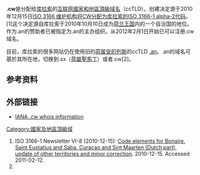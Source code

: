 **.cw**是分配给[库拉索](../Page/库拉索.md "wikilink")的[互联网](../Page/互联网.md "wikilink")[國家和地區頂級域名](https://zh.wikipedia.org/wiki/國家和地區頂級域名 "wikilink")（ccTLD）。创建决定源于2010年12月15日[ISO 3166 维护机构将CW分配为库拉索的](../Page/ISO_3166.md "wikilink")[ISO 3166-1 alpha-2代码](https://zh.wikipedia.org/wiki/ISO_3166-1_alpha-2 "wikilink")。\[1\]这个决定源自库拉索于2010年10月10日成为[荷兰王国](../Page/荷兰王国.md "wikilink")内的一个自治国的地位。作为.an的赞助者已被指定为.an的主办组织。从2012年2月1日开始已可以注册.cw域名。

目前，库拉索的很多网站仍在使用旧的[荷属安的列斯](../Page/荷属安的列斯.md "wikilink")的ccTLD [.an](../Page/.an.md "wikilink")。.an的域名可基於其所在地，切换到.sx（[荷屬聖馬丁](../Page/荷屬聖馬丁.md "wikilink")）或者.cw\[2\]。

## 参考资料

## 外部链接

  - [IANA .cw whois information](http://www.iana.org/domains/root/db/cw.html)

[Category:國家及地區頂級域](https://zh.wikipedia.org/wiki/Category:國家及地區頂級域 "wikilink")

1.  ISO 3166-1 Newsletter VI-8 (2010-12-15): [Code elements for Bonaire, Saint Eustatius and Saba, Curaçao and Sint Maarten (Dutch part), update of other territories and minor correction](http://www.iso.org/iso/iso_3166-1_newsletter_vi-8_split_of_the_dutch_antilles_final-en.pdf). 2010-12-15. Accessed 2011-02-12.
2.